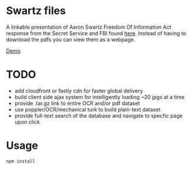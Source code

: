 # Swartz files
A linkable presentation of Aaron Swartz Freedom Of Information Act response from the Secret Service
and FBI found [here](http://theblackvault.com/m/articles/view/Aaron-Swartz).
Instead of having to download the pdfs you can view them as a webpage.

[Demo](http://underwriter-porter-80353.bitballoon.com)

# TODO
* add cloudfront or fastly cdn for faster global delivery
* build client side ajax system for intelligently loading ~20 jpgs at a time
* provide .tar.gz link to entire OCR and/or pdf dataset
* use poppler/OCR/mechanical turk to build plain-text dataset
* provide full-text search of the database and navigate to specfic page upon click

# Usage
`npm install`
